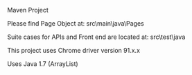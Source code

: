 Maven Project

Please find Page Object at: src\main\java\Pages

Suite cases for APIs and Front end are located at: src\test\java

This project uses Chrome driver version 91.x.x

Uses Java 1.7 (ArrayList)